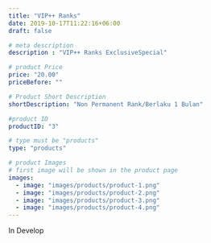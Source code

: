 ```yaml
---
title: "VIP++ Ranks"
date: 2019-10-17T11:22:16+06:00
draft: false

# meta description
description : "VIP++ Ranks ExclusiveSpecial"

# product Price
price: "20.00"
priceBefore: ""

# Product Short Description
shortDescription: "Non Permanent Rank/Berlaku 1 Bulan"

#product ID
productID: "3"

# type must be "products"
type: "products"

# product Images
# first image will be shown in the product page
images:
  - image: "images/products/product-1.png"
  - image: "images/products/product-2.png"
  - image: "images/products/product-3.png"
  - image: "images/products/product-4.png"
---
```


In Develop
